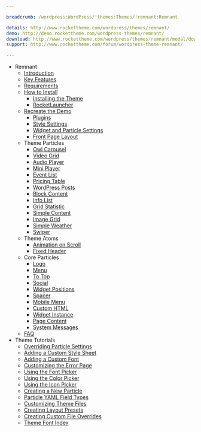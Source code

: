 ```yaml
---

breadcrumb: /wordpress:WordPress/!themes:Themes/!remnant:Remnant

details: http://www.rockettheme.com/wordpress/themes/remnant/
demo: http://demo.rockettheme.com/wordpress-themes/remnant/
download: http://www.rockettheme.com/wordpress/themes/remnant/modal/downloads
support: http://www.rockettheme.com/forum/wordpress-theme-remnant/

---
```


* Remnant
    * [Introduction]()
    * [Key Features](INDEX.md#key-features)
    * [Requirements](INDEX.md#requirements)
    * [How to Install](../../start/themes.md#how-to-install)
        * [Installing the Theme](http://docs.gantry.org/gantry5/basics/installation#installing-a-gantry-theme)
        * [RocketLauncher](../../start/rocketlauncher.md)
    * [Recreate the Demo](demo.md)
        * [Plugins](demo.md#recommended-plugins)
        * [Style Settings](demo_settings.md)
        * [Widget and Particle Settings](demo.md#widget-and-particle-settings)
        * [Front Page Layout](layout.md)
    * Theme Particles
        * [Owl Carousel](particle_owl.md)
        * [Video Grid](particle_video.md)
        * [Audio Player](particle_audio.md)
        * [Mini Player](particle_mini.md)
        * [Event List](particle_event.md)
        * [Pricing Table](particle_pricing.md)
        * [WordPress Posts](particle_wordpress.md)
        * [Block Content](particle_block.md)
        * [Info List](particle_info.md)
        * [Grid Statistic](particle_grid.md)
        * [Simple Content](particle_simple.md)
        * [Image Grid](particle_image.md)
        * [Simple Weather](particle_weather.md)
        * [Swiper](particle_swiper.md)
    * Theme Atoms
        - [Animation on Scroll](atom_aos.md) 
        - [Fixed Header](atom_fixedheader.md)
    * Core Particles 
        * [Logo](http://docs.gantry.org/gantry5/particles/logo)
        * [Menu](http://docs.gantry.org/gantry5/particles/menu-control)
        * [To Top](http://docs.gantry.org/gantry5/particles/to-top)
        * [Social](http://docs.gantry.org/gantry5/particles/social)
        * [Widget Positions](http://docs.gantry.org/gantry5/particles/position)
        * [Spacer](http://docs.gantry.org/gantry5/particles/spacer)
        * [Mobile Menu](http://docs.gantry.org/gantry5/particles/mobile-menu)
        * [Custom HTML](http://docs.gantry.org/gantry5/particles/custom-html)
        * [Widget Instance](http://docs.gantry.org/gantry5/particles/module-instance)
        * [Page Content](http://docs.gantry.org/gantry5/particles/page-content)
        * [System Messages](http://docs.gantry.org/gantry5/particles/system-messages)
    * [FAQ](faq.md)
* Theme Tutorials
    - [Overriding Particle Settings](http://docs.gantry.org/gantry5/tutorials/overriding-particle-settings)
    - [Adding a Custom Style Sheet](http://docs.gantry.org/gantry5/tutorials/adding-a-custom-style-sheet)
    - [Adding a Custom Font](http://docs.gantry.org/gantry5/tutorials/fonts)
    - [Customizing the Error Page](http://docs.gantry.org/gantry5/tutorials/customize-the-error-page)
    - [Using the Font Picker](http://docs.gantry.org/gantry5/tutorials/using-the-font-picker)
    - [Using the Color Picker](http://docs.gantry.org/gantry5/tutorials/using-the-color-picker)
    - [Using the Icon Picker](http://docs.gantry.org/gantry5/tutorials/using-the-icon-picker)
    - [Creating a New Particle](http://docs.gantry.org/gantry5/advanced/creating-a-new-particle)
    - [Particle YAML Field Types](http://docs.gantry.org/gantry5/advanced/particle-yaml-field-types)
    - [Customizing Theme Files](http://docs.gantry.org/gantry5/advanced/customizing-theme-files)
    - [Creating Layout Presets](http://docs.gantry.org/gantry5/advanced/creating-layout-presets)
    - [Creating Custom File Overrides](http://docs.gantry.org/gantry5/advanced/file-overrides)
    - [Theme Font Index](../../../technical_tips/general/font_index.md)

